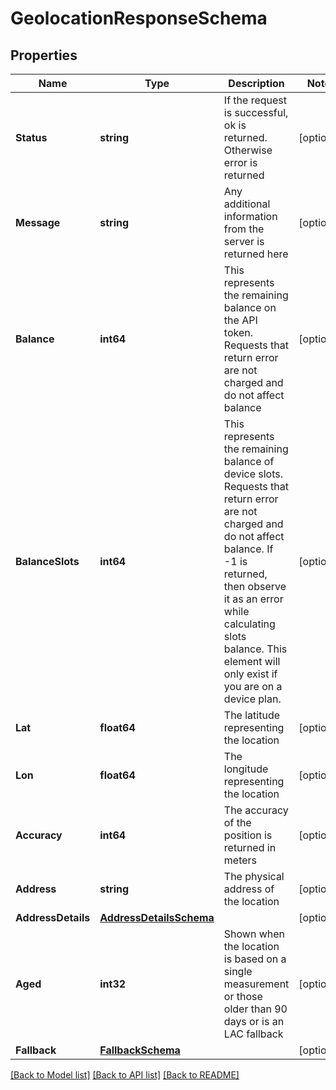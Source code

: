 # GeolocationResponseSchema

## Properties
Name | Type | Description | Notes
------------ | ------------- | ------------- | -------------
**Status** | **string** | If the request is successful, ok is returned. Otherwise error is returned | [optional] 
**Message** | **string** | Any additional information from the server is returned here | [optional] 
**Balance** | **int64** | This represents the remaining balance on the API token. Requests that return error are not charged and do not affect balance | [optional] 
**BalanceSlots** | **int64** | This represents the remaining balance of device slots. Requests that return error are not charged and do not affect balance. If -1 is returned, then observe it as an error while calculating slots balance. This element will only exist if you are on a device plan. | [optional] 
**Lat** | **float64** | The latitude representing the location | [optional] 
**Lon** | **float64** | The longitude representing the location | [optional] 
**Accuracy** | **int64** | The accuracy of the position is returned in meters | [optional] 
**Address** | **string** | The physical address of the location | [optional] 
**AddressDetails** | [**AddressDetailsSchema**](address_details_schema.md) |  | [optional] 
**Aged** | **int32** | Shown when the location is based on a single measurement or those older than 90 days or is an LAC fallback | [optional] 
**Fallback** | [**FallbackSchema**](fallback_schema.md) |  | [optional] 

[[Back to Model list]](../README.md#documentation-for-models) [[Back to API list]](../README.md#documentation-for-api-endpoints) [[Back to README]](../README.md)


